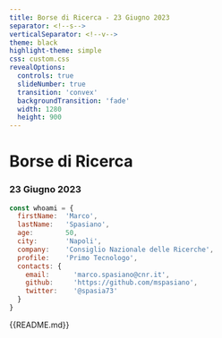 ```yaml
---
title: Borse di Ricerca - 23 Giugno 2023
separator: <!--s-->
verticalSeparator: <!--v-->
theme: black
highlight-theme: simple
css: custom.css
revealOptions:
  controls: true
  slideNumber: true
  transition: 'convex'
  backgroundTransition: 'fade'
  width: 1280
  height: 900
---
```


# Borse di Ricerca
### 23 Giugno 2023

```js 
const whoami = {
  firstName:  'Marco',
  lastName:   'Spasiano',
  age:        50,
  city:       'Napoli',
  company:    'Consiglio Nazionale delle Ricerche',
  profile:    'Primo Tecnologo',
  contacts: {
    email:      'marco.spasiano@cnr.it',
    github:     'https://github.com/mspasiano',
    twitter:    '@spasia73'
  }
}
```


{{README.md}}
